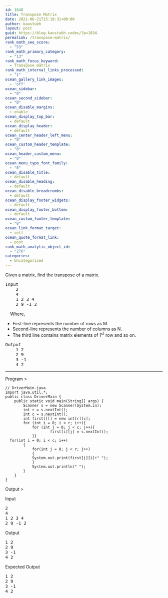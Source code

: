 ```yaml
---
id: 1848
title: Transpose Matrix
date: 2021-06-21T15:18:31+00:00
author: kaustubh
layout: post
guid: https://blog.kaustubh.codes/?p=1834
permalink: /transpose-matrix/
rank_math_seo_score:
  - "53"
rank_math_primary_category:
  - "13"
rank_math_focus_keyword:
  - Transpose matrix
rank_math_internal_links_processed:
  - "1"
ocean_gallery_link_images:
  - 'off'
ocean_sidebar:
  - "0"
ocean_second_sidebar:
  - "0"
ocean_disable_margins:
  - enable
ocean_display_top_bar:
  - default
ocean_display_header:
  - default
ocean_center_header_left_menu:
  - "0"
ocean_custom_header_template:
  - "0"
ocean_header_custom_menu:
  - "0"
ocean_menu_typo_font_family:
  - "0"
ocean_disable_title:
  - default
ocean_disable_heading:
  - default
ocean_disable_breadcrumbs:
  - default
ocean_display_footer_widgets:
  - default
ocean_display_footer_bottom:
  - default
ocean_custom_footer_template:
  - "0"
ocean_link_format_target:
  - self
ocean_quote_format_link:
  - post
rank_math_analytic_object_id:
  - "276"
categories:
  - Uncategorized
---
```

Given a matrix, find the&nbsp;<a>transpose</a>&nbsp;of a matrix.&nbsp;

<pre class="wp-block-preformatted">Input&nbsp;<br />&nbsp;&nbsp;&nbsp;&nbsp;2&nbsp;<br />&nbsp;&nbsp;&nbsp;&nbsp;4&nbsp;<br />&nbsp;&nbsp;&nbsp;&nbsp;1 2 3 4&nbsp;<br />&nbsp;&nbsp;&nbsp;&nbsp;2 9 -1 2&nbsp;</pre>

&nbsp;&nbsp;&nbsp;&nbsp;Where,&nbsp;

  * First-line represents the number of rows as M. 
  * Second-line represents the number of columns as N. 
  * The third line contains matrix elements of 1<sup>st</sup> row and so on. 

<pre class="wp-block-preformatted">Output <br />    1 2 <br />    2 9 <br />    3 -1 <br />    4 2 </pre>

<hr class="wp-block-separator" />

Program >

<pre class="wp-block-code"><code>// DriverMain.java
import java.util.*;
public class DriverMain {
    public static void main(String&#91;] args) {
        Scanner s = new Scanner(System.in);
        int r = s.nextInt();
        int c = s.nextInt();
        int first&#91;]&#91;] = new int&#91;r]&#91;c];
        for (int i = 0; i &lt; r; i++){
            for (int j = 0; j &lt; c; j++){
                    first&#91;i]&#91;j] = s.nextInt();
            }}
  for(int i = 0; i &lt; c; i++)
        {
            for(int j = 0; j &lt; r; j++)
            {
            System.out.print(first&#91;j]&#91;i]+" ");
            }
            System.out.println(" ");
        }
    }
}</code></pre>

Output >

Input

<pre class="wp-block-preformatted">2
4
1 2 3 4
2 9 -1 2</pre>

Output     

<pre class="wp-block-preformatted">1 2
2 9
3 -1
4 2  </pre>

Expected Output

<pre class="wp-block-preformatted">1 2
2 9
3 -1
4 2</pre>
